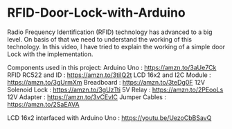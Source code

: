 # RFID-Door-Lock-with-Arduino
Radio Frequency Identification (RFID) technology has advanced to a big level. On basis of that we need to understand the working of this technology.
In this video, I have tried to explain the working of a simple door Lock with the implementation.

Components used in this project:
Arduino Uno :  https://amzn.to/3aUe7Ck
RFID RC522 and ID :  https://amzn.to/3tiIQ2t
LCD 16x2 and I2C Module : https://amzn.to/3gUrmXm 
Breadboard : https://amzn.to/3teDg0F
12V Solenoid Lock : https://amzn.to/3gUzTti
5V Relay : https://amzn.to/2PEooLs
12V Adapter : https://amzn.to/3vCEvIC
Jumper Cables : https://amzn.to/2SaEAVA

LCD 16x2 interfaced with Arduino Uno : https://youtu.be/UezoCbBSavQ
